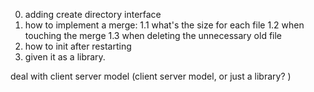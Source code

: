 
0. adding create directory interface
1. how to implement a merge:
    1.1 what's the size for each file
    1.2 when touching the merge
    1.3 when deleting the unnecessary old file 
2. how to init after restarting     
3. given it as a library. 
    



deal with client server model
    (client server model, or just a library? )
